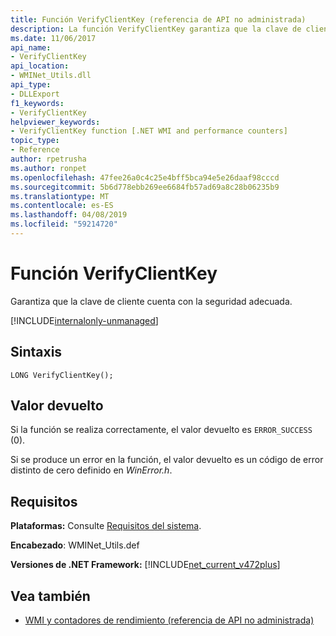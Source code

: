 ```yaml
---
title: Función VerifyClientKey (referencia de API no administrada)
description: La función VerifyClientKey garantiza que la clave de cliente tiene la seguridad correcta.
ms.date: 11/06/2017
api_name:
- VerifyClientKey
api_location:
- WMINet_Utils.dll
api_type:
- DLLExport
f1_keywords:
- VerifyClientKey
helpviewer_keywords:
- VerifyClientKey function [.NET WMI and performance counters]
topic_type:
- Reference
author: rpetrusha
ms.author: ronpet
ms.openlocfilehash: 47fee26a0c4c25e4bff5bca94e5e26daaf98cccd
ms.sourcegitcommit: 5b6d778ebb269ee6684fb57ad69a8c28b06235b9
ms.translationtype: MT
ms.contentlocale: es-ES
ms.lasthandoff: 04/08/2019
ms.locfileid: "59214720"
---
```

# <a name="verifyclientkey-function"></a>Función VerifyClientKey
Garantiza que la clave de cliente cuenta con la seguridad adecuada.  
  
[!INCLUDE[internalonly-unmanaged](../../../../includes/internalonly-unmanaged.md)]
  
## <a name="syntax"></a>Sintaxis  
  
```  
LONG VerifyClientKey(); 
```  

## <a name="return-value"></a>Valor devuelto

Si la función se realiza correctamente, el valor devuelto es `ERROR_SUCCESS` (0).

Si se produce un error en la función, el valor devuelto es un código de error distinto de cero definido en *WinError.h*.

## <a name="requirements"></a>Requisitos  
 **Plataformas:** Consulte [Requisitos del sistema](../../../../docs/framework/get-started/system-requirements.md).  
  
 **Encabezado**: WMINet_Utils.def  
  
 **Versiones de .NET Framework:** [!INCLUDE[net_current_v472plus](../../../../includes/net-current-v472plus.md)]  
  
## <a name="see-also"></a>Vea también

- [WMI y contadores de rendimiento (referencia de API no administrada)](index.md)

